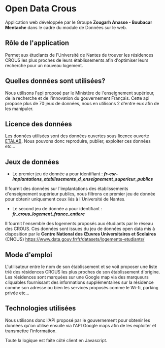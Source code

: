 #  Open Data Crous

Application web développée par le Groupe **Zougarh Anasse - Boubacar Mentache**  dans le cadre du module de Données sur le web.

## Rôle de l'application

Permet aux étudiants de l'Université de Nantes de trouver les résidences CROUS les plus proches de leurs établissements afin d'optimiser leurs recherche pour un nouveau logement.

## Quelles données sont utilisées?

Nous utilisons l'[api]( https://data.enseignementsup-recherche.gouv.fr/pages/home/ ) proposé par le Ministère de l'enseignement supérieur, de la recherche et de l'innovation du gouvernement Français.
Cette api propose plus de 70 jeux de données, nous en utilisons 2 d'entre eux afin de les manipuler.

## Licence des données

Les données utilisées sont des données ouvertes sous licence ouverte [ETALAB](https://www.etalab.gouv.fr/wp-content/uploads/2014/05/Licence_Ouverte.pdf).
Nous pouvons donc reproduire, publier, exploiter ces données etc...
  
## Jeux de données
  
- Le premier jeu de donnée a pour identifiant :
_**fr-esr-implantations_etablissements_d_enseignement_superieur_publics**_

Il fournit des données sur l'implantations des établissements d'enseignement supérieur publics, nous filtrons ce premier jeu de donnée pour obtenir uniquement ceux liés à l'Université de Nantes.

- Le second jeu de donnée a pour identifiant :
_**fr_crous_logement_france_entiere**_

Il fournit l'ensemble des logements proposés aux étudiants par le réseau des CROUS.
Ces données sont issues du jeu de données open data mis à disposition par le **Centre National des Œuvres Universitaires et Scolaires** (CNOUS) https://www.data.gouv.fr/fr/datasets/logements-etudiants/ 

  
## Mode d'emploi

 L'utilisateur entre le nom de son établissement et se voit proposer une liste trié des résidences CROUS les plus proches de son établissement d'origine. 
 Les résidences sont marquées sur une Google map via des marqueurs cliquables fournissant des informations supplémentaires sur la résidence comme son adresse ou bien les services proposés comme le Wi-fi, parking privée etc...
 
## Technologies utilisées
 
 Nous utilisons donc l'API proposé par le gouvernement pour obtenir les données qu'on utilise ensuite via l'API Google maps afin de les exploiter et transmettre l'information.

Toute la logique est faite côté client en Javascript.


